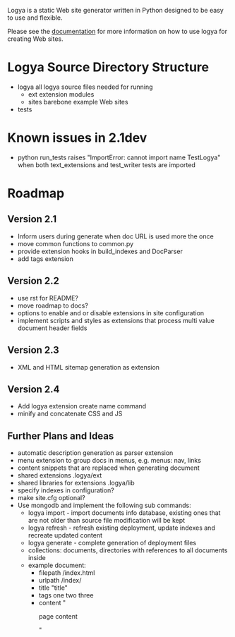 Logya is a static Web site generator written in Python designed to be easy
to use and flexible.

Please see the [documentation](http://yaph.github.com/logya/) for more information on how to use logya for creating Web sites.

# Logya Source Directory Structure
* logya       all logya source files needed for running
    * ext       extension modules
    * sites     barebone example Web sites
* tests

# Known issues in 2.1dev
* python run_tests raises "ImportError: cannot import name TestLogya" when both text_extensions and test_writer tests are imported

# Roadmap

## Version 2.1

* Inform users during generate when doc URL is used more the once
* move common functions to common.py
* provide extension hooks in build_indexes and DocParser
* add tags extension

## Version 2.2

* use rst for README?
* move roadmap to docs?
* options to enable and or disable extensions in site configuration
* implement scripts and styles as extensions that process multi value document header fields

## Version 2.3

* XML and HTML sitemap generation as extension

## Version 2.4

* Add logya extension create name command
* minify and concatenate CSS and JS

## Further Plans and Ideas

* automatic description generation as parser extension
* menu extension to group docs in menus, e.g. menus: nav, links
* content snippets that are replaced when generating document
* shared extensions .logya/ext
* shared libraries for extensions .logya/lib
* specify indexes in configuration?
* make site.cfg optional?
* Use mongodb and implement the following sub commands:
    * logya import - import documents info database, existing ones that are not older than source file modification will be kept
    * logya refresh - refresh existing deployment, update indexes and recreate updated content
    * logya generate - complete generation of deployment files
    * collections: documents, directories with references to all documents inside
    * example document:
        * filepath /index.html
        * urlpath /index/
        * title "title"
        * tags one two three
        * content "<p>page content</p>"
